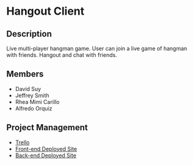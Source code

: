 # Hangout Client

## Description

Live multi-player hangman game. User can join a live game of hangman with friends. Hangout and chat with friends. 

## Members

- David Suy
- Jeffrey Smith
- Rhea Mimi Carillo
- Alfredo Orquiz

## Project Management

- [Trello](https://trello.com/b/QmnI6hI4/hangout)
- [Front-end Deployed Site](https://hangout-live.netlify.app)
- [Back-end Deployed Site](https://hangout-live-backend.herokuapp.com)
